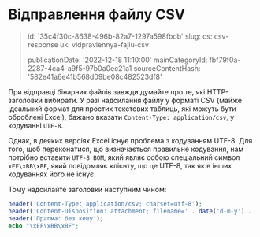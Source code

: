Відправлення файлу CSV
======================

> id: '35c4f30c-8638-496b-82a7-1297a598fbdb'
> slug:
> 	cs: csv-response
> 	uk: vidpravlennya-fajlu-csv
> 
> publicationDate: '2022-12-18 11:10:00'
> mainCategoryId: fbf79f0a-2287-4ca4-a9f5-97b0a0ec21a1
> sourceContentHash: '582e41a6e41b568d09be08c482523df8'

При відправці бінарних файлів завжди думайте про те, які HTTP-заголовки вибирати. У разі надсилання файлу у форматі CSV (майже ідеальний формат для простих текстових таблиць, які можуть бути оброблені Excel), бажано вказати `Content-Type: application/csv`, у кодуванні `UTF-8`.

Однак, в деяких версіях Excel існує проблема з кодуванням UTF-8. Для того, щоб переконатися, що визначається правильне кодування, нам потрібно вставити `UTF-8 BOM`, який являє собою спеціальний символ `xEF\xBB\xBF`, який повідомляє клієнту, що це UTF-8, так як в інших кодуваннях його не існує.

Тому надсилайте заголовки наступним чином:

```php
header('Content-Type: application/csv; charset=utf-8');
header('Content-Disposition: attachment; filename=' . date('d-m-y') . '_file.csv');
header('Прагма: без кешу');
echo "\xEF\xBB\xBF";
```
